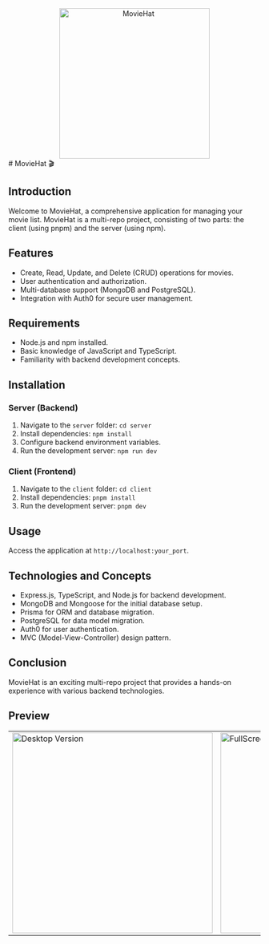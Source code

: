<div align="center">
  <img src="https://res.cloudinary.com/dgxkfjsbz/image/upload/v1700266473/moviehub/Logo/moviehatlogo_e0c3g1.png" alt="MovieHat" width="300">
</div>
# MovieHat 🎬

## Introduction

Welcome to MovieHat, a comprehensive application for managing your movie list. MovieHat is a multi-repo project, consisting of two parts: the client (using pnpm) and the server (using npm). 

## Features

- Create, Read, Update, and Delete (CRUD) operations for movies.
- User authentication and authorization.
- Multi-database support (MongoDB and PostgreSQL).
- Integration with Auth0 for secure user management.

## Requirements

- Node.js and npm installed.
- Basic knowledge of JavaScript and TypeScript.
- Familiarity with backend development concepts.

## Installation

### Server (Backend)

1. Navigate to the `server` folder: `cd server`
2. Install dependencies: `npm install`
3. Configure backend environment variables.
4. Run the development server: `npm run dev`

### Client (Frontend)

1. Navigate to the `client` folder: `cd client`
2. Install dependencies: `pnpm install`
3. Run the development server: `pnpm dev`

## Usage

Access the application at `http://localhost:your_port`.

## Technologies and Concepts

- Express.js, TypeScript, and Node.js for backend development.
- MongoDB and Mongoose for the initial database setup.
- Prisma for ORM and database migration.
- PostgreSQL for data model migration.
- Auth0 for user authentication.
- MVC (Model-View-Controller) design pattern.

## Conclusion

MovieHat is an exciting multi-repo project that provides a hands-on experience with various backend technologies. 

## Preview
<table>
  <tr>
    <td><img src="client/src/assets/imgs/Preview/MovieHat_desktop.gif" alt="Desktop Version" width="400"/></td>
    <td><img src="client/src/assets/imgs/Preview/moviehat_fullscreen.gif" alt="FullScreen Version" width="400"/></td>
  </tr>
</table>
